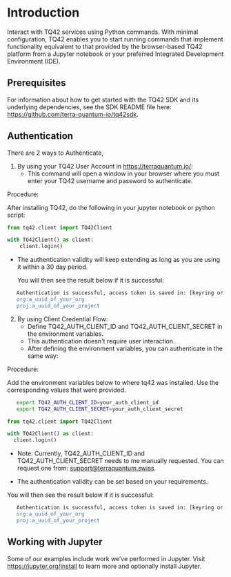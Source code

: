 # Introduction

Interact with TQ42 services using Python commands. With minimal configuration, TQ42 enables you to start running commands that implement functionality equivalent to that provided by the browser-based TQ42 platform from a Jupyter notebook or your preferred Integrated Development Environment (IDE).

## Prerequisites

For information about how to get started with the TQ42 SDK and its underlying dependencies, see the SDK README file here:  
https://github.com/terra-quantum-io/tq42sdk.

## Authentication
There are 2 ways to Authenticate, 

1. By using your TQ42 User Account in https://terraquantum.io/:
    - This command will open a window in your browser where you must enter your TQ42 username and password to authenticate.

   
Procedure:

After installing TQ42, do the following in your jupyter notebook or python script:
   
   ```python
   from tq42.client import TQ42Client
   
   with TQ42Client() as client:
       client.login()
   ```

- The authentication validity will keep extending as long as you are using it within a 30 day period.

   You will then see the result below if it is successful:

```bash
   Authentication is successful, access token is saved in: [keyring or filepath(when system keyring isn't available)].
   org:a_uuid_of_your_org
   proj:a_uuid_of_your_project
```

2. By using Client Credential Flow: 
    - Define TQ42_AUTH_CLIENT_ID and TQ42_AUTH_CLIENT_SECRET in the environment variables.
    - This authentication doesn't require user interaction.
    - After defining the environment variables, you can authenticate in the same way:

Procedure:

Add the environment variables below to where tq42 was installed. Use the corresponding values that were provided.
```bash
   export TQ42_AUTH_CLIENT_ID=your_auth_client_id
   export TQ42_AUTH_CLIENT_SECRET=your_auth_client_secret
```

   ```python
   from tq42.client import TQ42Client
   
   with TQ42Client() as client:
     client.login()
   ```
  
   - Note: Currently, TQ42_AUTH_CLIENT_ID and TQ42_AUTH_CLIENT_SECRET needs to me manually requested. You can request one from: support@terraquantum.swiss.

   - The authentication validity can be set based on your requirements.

   You will then see the result below if it is successful:

```bash
   Authentication is successful, access token is saved in: [keyring or filepath(when system keyring isn't available)].
   org:a_uuid_of_your_org
   proj:a_uuid_of_your_project
```

## Working with Jupyter

Some of our examples include work we’ve performed in Jupyter. Visit https://jupyter.org/install to learn more and optionally install Jupyter.